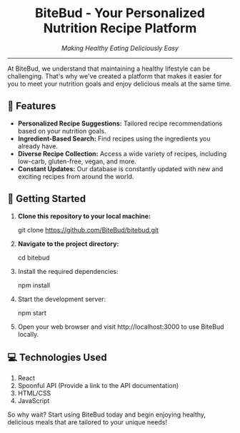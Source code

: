 <h1 align="center">BiteBud - Your Personalized Nutrition Recipe Platform</h1>

<p align="center">
  <em>Making Healthy Eating Deliciously Easy</em>
</p>

---

At BiteBud, we understand that maintaining a healthy lifestyle can be challenging. That's why we've created a platform that makes it easier for you to meet your nutrition goals and enjoy delicious meals at the same time.

## 🌟 Features

- **Personalized Recipe Suggestions:** Tailored recipe recommendations based on your nutrition goals.
- **Ingredient-Based Search:** Find recipes using the ingredients you already have.
- **Diverse Recipe Collection:** Access a wide variety of recipes, including low-carb, gluten-free, vegan, and more.
- **Constant Updates:** Our database is constantly updated with new and exciting recipes from around the world.

## 🚀 Getting Started

1. **Clone this repository to your local machine:**
   
   git clone https://github.com/BiteBud/bitebud.git
   
2. **Navigate to the project directory:**
   
   cd bitebud
   
4. Install the required dependencies:
   
   npm install
   
7. Start the development server:
   
   npm start
   
9. Open your web browser and visit http://localhost:3000 to use BiteBud locally.

## 💻 Technologies Used
1. React
2. Spoonful API (Provide a link to the API documentation)
3. HTML/CSS
4. JavaScript


So why wait? Start using BiteBud today and begin enjoying healthy, delicious meals that are tailored to your unique needs!  
